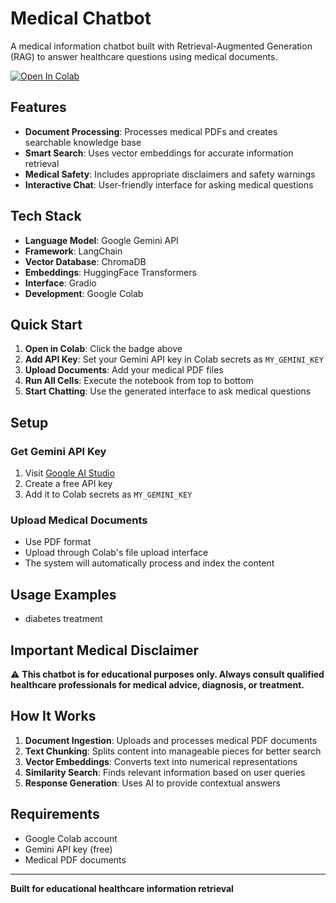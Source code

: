 # Medical Chatbot

A medical information chatbot built with Retrieval-Augmented Generation (RAG) to answer healthcare questions using medical documents.

[![Open In Colab](https://colab.research.google.com/assets/colab-badge.svg)](https://colab.research.google.com/github/marthagracek/medibot_colab/blob/main/medibot_prototype%20(1).ipynb)

## Features

- **Document Processing**: Processes medical PDFs and creates searchable knowledge base
- **Smart Search**: Uses vector embeddings for accurate information retrieval
- **Medical Safety**: Includes appropriate disclaimers and safety warnings
- **Interactive Chat**: User-friendly interface for asking medical questions

## Tech Stack

- **Language Model**: Google Gemini API
- **Framework**: LangChain
- **Vector Database**: ChromaDB
- **Embeddings**: HuggingFace Transformers
- **Interface**: Gradio
- **Development**: Google Colab

## Quick Start

1. **Open in Colab**: Click the badge above
2. **Add API Key**: Set your Gemini API key in Colab secrets as `MY_GEMINI_KEY`
3. **Upload Documents**: Add your medical PDF files
4. **Run All Cells**: Execute the notebook from top to bottom
5. **Start Chatting**: Use the generated interface to ask medical questions

## Setup

### Get Gemini API Key
1. Visit [Google AI Studio](https://makersuite.google.com/app/apikey)
2. Create a free API key
3. Add it to Colab secrets as `MY_GEMINI_KEY`

### Upload Medical Documents
- Use PDF format
- Upload through Colab's file upload interface
- The system will automatically process and index the content

## Usage Examples
- diabetes treatment

## Important Medical Disclaimer

⚠️ **This chatbot is for educational purposes only. Always consult qualified healthcare professionals for medical advice, diagnosis, or treatment.**

## How It Works

1. **Document Ingestion**: Uploads and processes medical PDF documents
2. **Text Chunking**: Splits content into manageable pieces for better search
3. **Vector Embeddings**: Converts text into numerical representations
4. **Similarity Search**: Finds relevant information based on user queries
5. **Response Generation**: Uses AI to provide contextual answers

## Requirements

- Google Colab account
- Gemini API key (free)
- Medical PDF documents

---

**Built for educational healthcare information retrieval**

